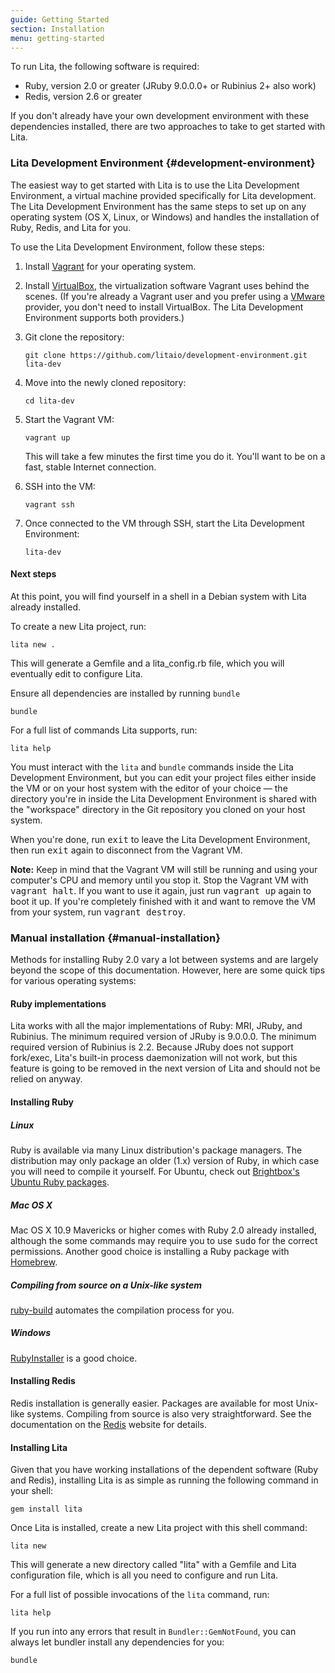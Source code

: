 ```yaml
---
guide: Getting Started
section: Installation
menu: getting-started
---
```


To run Lita, the following software is required:

* Ruby, version 2.0 or greater (JRuby 9.0.0.0+ or Rubinius 2+ also work)
* Redis, version 2.6 or greater

If you don't already have your own development environment with these dependencies installed, there are two approaches to take to get started with Lita.

### Lita Development Environment {#development-environment}

The easiest way to get started with Lita is to use the Lita Development Environment, a virtual machine provided specifically for Lita development. The Lita Development Environment has the same steps to set up on any operating system (OS X, Linux, or Windows) and handles the installation of Ruby, Redis, and Lita for you.

To use the Lita Development Environment, follow these steps:

1.  Install [Vagrant](https://www.vagrantup.com/) for your operating system.

1.  Install [VirtualBox](https://www.virtualbox.org/), the virtualization software Vagrant uses behind the scenes. (If you're already a Vagrant user and you prefer using a [VMware](http://www.vmware.com/) provider, you don't need to install VirtualBox. The Lita Development Environment supports both providers.)

1.  Git clone the repository:

    ~~~
    git clone https://github.com/litaio/development-environment.git lita-dev
    ~~~

1.  Move into the newly cloned repository:

    ~~~
    cd lita-dev
    ~~~

1.  Start the Vagrant VM:

    ~~~
    vagrant up
    ~~~

    This will take a few minutes the first time you do it. You'll want to be on a fast, stable Internet connection.

1.  SSH into the VM:

    ~~~
    vagrant ssh
    ~~~

1.  Once connected to the VM through SSH, start the Lita Development Environment:

    ~~~
    lita-dev
    ~~~

#### Next steps

At this point, you will find yourself in a shell in a Debian system with Lita already installed.

To create a new Lita project, run:

~~~
lita new .
~~~

This will generate a Gemfile and a lita_config.rb file, which you will eventually edit to configure Lita.

Ensure all dependencies are installed by running `bundle`

~~~
bundle
~~~


For a full list of commands Lita supports, run:

~~~
lita help
~~~

You must interact with the `lita` and `bundle` commands inside the Lita Development Environment, but you can edit your project files either inside the VM or on your host system with the editor of your choice &mdash; the directory you're in inside the Lita Development Environment is shared with the "workspace" directory in the Git repository you cloned on your host system.

When you're done, run <kbd>exit</kbd> to leave the Lita Development Environment, then run <kbd>exit</kbd> again to disconnect from the Vagrant VM.

<div class="alert alert-info">
  <strong>Note:</strong>
  Keep in mind that the Vagrant VM will still be running and using your computer's CPU and memory until you stop it. Stop the Vagrant VM with <kbd>vagrant halt</kbd>. If you want to use it again, just run <kbd>vagrant up</kbd> again to boot it up. If you're completely finished with it and want to remove the VM from your system, run <kbd>vagrant destroy</kbd>.
</div>

### Manual installation {#manual-installation}

Methods for installing Ruby 2.0 vary a lot between systems and are largely beyond the scope of this documentation. However, here are some quick tips for various operating systems:

#### Ruby implementations

Lita works with all the major implementations of Ruby: MRI, JRuby, and Rubinius. The minimum required version of JRuby is 9.0.0.0. The minimum required version of Rubinius is 2.2. Because JRuby does not support fork/exec, Lita's built-in process daemonization will not work, but this feature is going to be removed in the next version of Lita and should not be relied on anyway.

#### Installing Ruby

##### Linux

Ruby is available via many Linux distribution's package managers. The distribution may only package an older (1.x) version of Ruby, in which case you will need to compile it yourself. For Ubuntu, check out [Brightbox's Ubuntu Ruby packages](http://brightbox.com/docs/ruby/ubuntu/).

##### Mac OS X

Mac OS X 10.9 Mavericks or higher comes with Ruby 2.0 already installed, although the some commands may require you to use <kbd>sudo</kbd> for the correct permissions. Another good choice is installing a Ruby package with [Homebrew](http://brew.sh/).

##### Compiling from source on a Unix-like system

[ruby-build](https://github.com/sstephenson/ruby-build) automates the compilation process for you.

##### Windows

[RubyInstaller](http://rubyinstaller.org/) is a good choice.

#### Installing Redis

Redis installation is generally easier. Packages are available for most Unix-like systems. Compiling from source is also very straightforward. See the documentation on the [Redis](http://redis.io/) website for details.

#### Installing Lita

Given that you have working installations of the dependent software (Ruby and Redis), installing Lita is as simple as running the following command in your shell:

~~~
gem install lita
~~~

Once Lita is installed, create a new Lita project with this shell command:

~~~
lita new
~~~

This will generate a new directory called "lita" with a Gemfile and Lita configuration file, which is all you need to configure and run Lita.

For a full list of possible invocations of the `lita` command, run:

~~~
lita help
~~~

If you run into any errors that result in `Bundler::GemNotFound`, you can always let bundler install any dependencies for you:

~~~
bundle
~~~